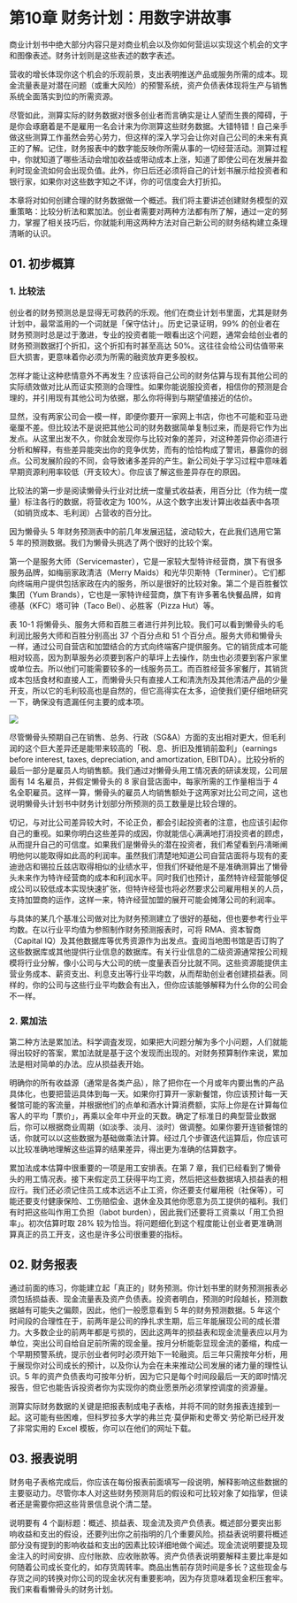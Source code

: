 # 第10章 财务计划：用数字讲故事

商业计划书中绝大部分内容只是对商业机会以及你如何营运以实现这个机会的文字和图像表述。财务计划则是这些表述的数字表述。

营收的增长体现你这个机会的乐观前景，支出表明推送产品或服务所需的成本。现金流量表是对潜在问题（或重大风险）的预警系统，资产负债表体现将生产与销售系统全面落实到位的所需资源。

尽管如此，测算实际的财务数据对很多创业者而言确实是让人望而生畏的障碍，于是你会琢磨着是不是雇用一名会计来为你测算这些财务数据。大错特错！自己亲手做这些测算工作虽然会劳心劳力，但这样的深入学习会让你对自己公司的未来有真正的了解。记住，财务报表中的数字能反映你所需从事的一切经营活动。测算过程中，你就知道了哪些活动会增加收益或带动成本上涨，知道了即使公司在发展并盈利时现金流如何会出现负值。此外，你日后还必须将自己的计划书展示给投资者和银行家，如果你对这些数字知之不详，你的可信度会大打折扣。

本章将对如何创建合理的财务数据做一个概述。我们将主要讲述创建财务模型的双重策略：比较分析法和累加法。创业者需要对两种方法都有所了解，通过一定的努力，掌握了相关技巧后，你就能利用这两种方法对自己新公司的财务结构建立条理清晰的认识。

## 01. 初步概算

### 1. 比较法

创业者的财务预测总是显得无可救药的乐观。他们在商业计划书里面，尤其是财务计划中，最常滥用的一个词就是「保守估计」。历史记录证明，99% 的创业者在财务预测时总是过于激进，专业的投资者能一眼看出这个问题，通常会给创业者的财务预测数据打个折扣，这个折扣有时甚至高达 50%。这往往会给公司估值带来巨大损害，更意味着你必须为所需的融资放弃更多股权。

怎样才能让这种悲情意外不再发生？应该将自己公司的财务估算与现有其他公司的实际绩效做对比从而证实预测的合理性。如果你能说服投资者，相信你的预测是合理的，并引用现有其他公司为依据，那么你将得到与期望值接近的估价。

显然，没有两家公司会一模一样，即便你要开一家网上书店，你也不可能和亚马逊毫厘不差。但比较法不是说把其他公司的财务数据简单复制过来，而是将它作为出发点。从这里出发不久，你就会发现你与比较对象的差异，对这种差异你必须进行分析和解释，有些差异能突出你的竞争优势，而有的恰恰构成了警讯，暴露你的弱点。公司发展阶段的不同，会导致诸多差异的产生。新公司处于学习过程中意味着早期资源利用率较低（开支较大）。你应该了解这些差异存在的原因。

比较法的第一步是阅读懒骨头行业对比统一度量式收益表，用百分比（作为统一度量）标注各行的数据，将营收定为 100%，从这个数字出发计算出收益表中各项（如销货成本、毛利润）占营收的百分比。

因为懒骨头 5 年财务预测表中的前几年发展迅猛，波动较大，在此我们选用它第 5 年的预测数据。我们为懒骨头挑选了两个很好的比较个案。

第一个是服务大师（Servicemaster），它是一家较大型特许经营商，旗下有很多服务品牌，如梅丽家政清洁（Merry Maids）和光华贝斯特（Terminer）。它们都向终端用户提供包括家政在内的服务，所以是很好的比较对象。第二个是百胜餐饮集团（Yum Brands），它也是一家特许经营商，旗下有许多著名快餐品牌，如肯德基（KFC）塔可钟（Taco Bel）、必胜客（Pizza Hut）等。

表 10-1 将懒骨头、服务大师和百胜三者进行并列比较。我们可以看到懒骨头的毛利润比服务大师和百胜分别高出 37 个百分点和 51 个百分点。服务大师和懒骨头一样，通过公司自营店和加盟结合的方式向终端客户提供服务。它的销货成本可能相对较高，因为割草服务必须要到客户的草坪上去操作，防虫也必须要到客户家里或单位去。所以他们可能需要较多的一线服务员工。而百胜经营多家餐厅，其销货成本包括食材和直接人工，而懒骨头只有直接人工和清洗剂及其他清洁产品的少量开支，所以它的毛利较高也是自然的，但它高得实在太多，迫使我们更仔细地研究一下，确保没有遗漏任何主要的成本项。

![](https://raw.githubusercontent.com/dalong0514/selfstudy/master/图片链接/复制书籍/2019678.PNG)

尽管懒骨头预期自己在销售、总务、行政（SG&A）方面的支出相对更大，但毛利润的这个巨大差异还是能带来较高的「税、息、折旧及推销前盈利」（earnings before interest, taxes, depreciation, and amortization, EBITDA）。比较分析的最后一部分是雇员人均销售额。我们通过对懒骨头用工情况表的研读发现，公司层面有 14 名雇员，并假定懒骨头的 8 家自营店面中，每家所需的工作量相当于 4 名全职雇员。这样一算，懒骨头的雇员人均销售额处于这两家对比公司之间，这也说明懒骨头计划书中财务计划部分所预测的员工数量是比较合理的。

切记，与对比公司差异较大时，不论正负，都会引起投资者的注意，也应该引起你自己的重视。如果你明白这些差异的成因，你就能信心满满地打消投资者的顾虑，从而提升自己的可信度。如果我们是懒骨头的潜在投资者，我们希望看到丹凊晰阐明他何以能取得如此高的利润率。虽然我们清楚地知道公司自营店面将与现有的麦迪逊店和锡拉丘兹店取得相似的业绩水平，但我们怀疑他是不是准确测算出了懒骨头未来作为特许经营商的成本和利润水平。同时我们也预计，虽然特许经营能够促成公司以较低成本实现快速扩张，但特许经营也将必然要求公司雇用相关的人员，支持加盟商的运作，这样一来，特许经营加盟的展开可能会摊薄公司的利润率。

与具体的某几个基准公司做对比为财务预测建立了很好的基础，但也要参考行业平均数。在以行业平均值为参照制作财务预测报表时，可将 RMA、资本智商（Capital IQ）及其他数据库等优秀资源作为出发点。査阅当地图书馆是否订购了这些数据库或其他提供行业信息的数据库。有关行业信息的二级资源通常按公司规模将行业分解，像小公司与大公司的统一度量表百分比就不同。这些资源能提供主营业务成本、薪资支出、利息支出等行业平均数，从而帮助创业者创建损益表。同样的，你的公司与这些行业平均数会有出入，但你应该能够解释为什么你的公司会不一样。

### 2. 累加法

第二种方法是累加法。科学调査发现，如果把大问题分解为多个小问题，人们就能得出较好的答案，累加法就是基于这个发现而出现的。对财务预算制作来说，累加法是相对简单的办法。应从损益表开始。

明确你的所有收益源（通常是各类产品），除了把你在一个月或年内要出售的产品具体化，也要把营运具体到每一天。如果你打算开一家新餐馆，你应该预计每一天餐馆可能的客流量，并根据他们的点单和酒水计算消费额，实际上你是在计算每位客人的平均「票价」，再乘以全年中开业的天数。确定了标准日的典型营业数据后，你可以根据商业周期（如淡季、淡月、淡时）做调整。如果你要开连锁餐馆的话，你就可以以这些数据为基础做乘法计算。经过几个步骤迭代运算后，你应该可以比较准确地理解这些运算的结果差异，得出更为准确的估算数字。

累加法成本估算中很重要的一项是用工安排表。在第 7 章，我们已经看到了懒骨头的用工情况表。接下来假定员工获得平均工资，然后把这些数据填入损益表的相应行。我们还必须记住员工成本远远不止工资，你还要支付雇用税（社保等），可能还要支付健康保险、工伤赔偿金、退休金及其他你愿意为员工提供的福利。我们有时把这些叫作用工负担（labot burden），因此我们还要将工资乘以「用工负担率」。初次估算时取 28% 较为恰当。将问题细化到这个程度能让创业者更准确测算真正的员工开支，这也是许多公司很重要的指标。

## 02. 财务报表

通过前面的练习，你能建立起「真正的」财务预测。你计划书里的财务预测报表必须包括损益表、现金流量表及资产负债表。投资者明白，预测的时段越长，预测数据越有可能失之偏颇，因此，他们一般愿意看到 5 年的财务预测数据。5 年这个时间段的合理性在于，前两年是公司的挣扎求生期，后三年能展现公司的成长潜力。大多数企业的前两年都是亏损的，因此这两年的损益表和现金流量表应以月为单位，突出公司自给自足前所需的现金量。按月分析能彰显现金流的萎缩，构成一个早期预警系统，提示创业者何时必须开始下一轮融资。后三年只需按年分析，用于展现你对公司成长的预计，以及你认为会在未来推动公司发展的诸力量的理性认识。5 年的资产负债表均可按年分析，因为它只是每个时间段最后一天的即时情况报告，但它也能告诉投资者你为实现你的商业愿景所必须掌控调度的资源量。

测算实际财务数据的关键是把报表制成电子表格，并将不同的财务报表连接到一起。这可能有些困难，但科罗拉多大学的弗兰克·莫伊斯和史蒂文·劳伦斯已经开发了非常实用的 Excel 模板，你可以在他们的网址下载。

## 03. 报表说明

财务电子表格完成后，你应该在每份报表前面填写一段说明，解释影响这些数据的主要驱动力。尽管你本人对这些财务预测背后的假设和可比较对象了如指掌，但读者还是需要你把这些背景信息说个清二楚。

说明要有 4 个副标题：概述、损益表、现金流及资产负债表。概述部分要突出影响收益和支出的假设，还要列出你之前指明的几个重要风险。损益表说明要将概述部分没有提到的影响收益和支出的因素比较详细地做个闻述。现金流说明要提及现金注入的时间安排、应付账款、应收账款等。资产负债表说明要解释主要比率是如何随着公司成长变化的，如存货周转率。商品出售前存货时间是多长？这些现金与存货之间的转换对你公司的现金状况有重要影响，因为存货意味着现金积压套牢。我们来看看懒骨头的财务计划。
